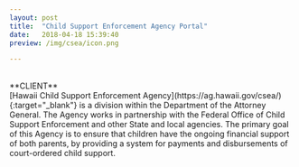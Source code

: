 ```yaml
---
layout: post
title:  "Child Support Enforcement Agency Portal"
date:   2018-04-18 15:39:40
preview: /img/csea/icon.png

---
```

<br>
**CLIENT** <br>
[Hawaii Child Support Enforcement Agency](https://ag.hawaii.gov/csea/){:target="_blank"} is a division within the Department of the Attorney General. The Agency works in partnership with the Federal Office of Child Support Enforcement and other State and local agencies. The primary goal of this Agency is to ensure that children have the ongoing financial support of both parents, by providing a system for payments and disbursements of court-ordered child support.  <br>
<br>
